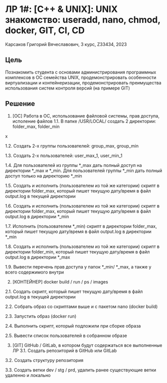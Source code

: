 # ЛР 1\#: [C++ & UNIX]: UNIX знакомство: useradd, nano, chmod, docker, GIT, CI, CD #

Карсаков Григорий Вячеславович, 3 курс, Z33434, 2023

## Цель ##
Познакомить студента с основами администрирования программных комплексов в ОС семейства UNIX, продемонстрировать особенности виртуализации и контейнеризации, продемонстрировать преимущества использования систем контроля версий (на примере GIT)

## Решение ##

1.  [ОС] Работа в ОС, использование файловой системы, прав доступа, исполение файлов
1.1.	В папке /USR/LOCAL/ создать 2 директории: folder_max, folder_min

x

1.2.	Создать 2-х группы пользователей: group_max, group_min


1.3.	Создать 2-х пользователей: user_max_1, user_min_1

1.4.	Для пользователей из группы *_max дать полный доступ на директории *_max и *_min. Для пользователей группы *_min дать полный доступ только на директорию *_min


1.5.	Создать и исполнить (пользователем из той же категории) скрипт в директории folder_max, который пишет текущую дату/время в файл output.log в текущей директории



1.6.	Создать и исполнить (пользователем из той же категории) скрипт в директории folder_max, который пишет текущую дату/время в файл output.log в директории *_min



1.7.	Исполнить (пользователем *_min) скрипт в директории folder_max, который пишет текущую дату/время в файл output.log в директории *_min



1.8.	Создать и исполнить (пользователем из той же категории) скрипт в директории folder_min, который пишет текущую дату/время в файл output.log в директории *_max



1.9.	Вывести перечень прав доступа у папок *_min/ *_max, а также у всего содержимого внутри


2. [КОНТЕЙНЕР] docker build / run / ps / images

2.1.	Создать скрипт, который пишет текущую дату/время в файл output.log в текущей директории


2.2.	Собрать образ со скриптами выше и с пакетом nano (docker build)


2.3.	Запустить образ (docker run)


2.4.	Выполнить скрипт, который подложили при сборке образа


2.5.	Вывести список пользователей в собранном образе


3.  [GIT] GitHub / GitLab, в котором будут содержаться все выполненные ЛР
3.1.	Создать репозиторий в GitHub или GitLab

3.2.	Создать структуру репозитория 

3.3.	Создать ветки dev / stg / prd, удалить ранее существующие ветки удаленно и локально



